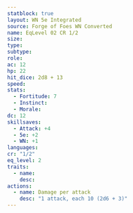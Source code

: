 ```yaml
---
statblock: true
layout: WN 5e Integrated
source: Forge of Foes WN Converted
name: EqLevel 02 CR 1/2
size: 
type: 
subtype: 
role: 
ac: 12
hp: 22
hit_dice: 2d8 + 13
speed: 
stats:
  - Fortitude: 7 
  - Instinct: 
  - Morale: 
dc: 12
skillsaves:
  - Attack: +4
  - 5e: +2
  - WN: +1
languages: 
cr: "1/2"
eq_level: 2
traits:
  - name: 
    desc: 
actions:
  - name: Damage per attack
    desc: "1 attack, each 10 (2d6 + 3)"
---
```

